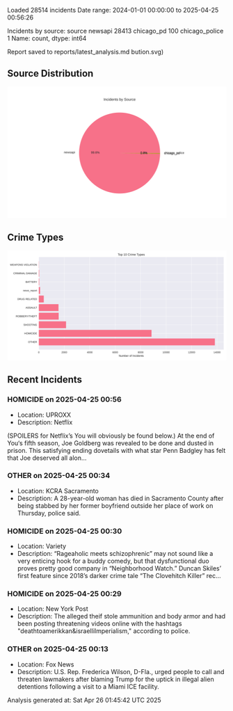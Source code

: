 
Loaded 28514 incidents
Date range: 2024-01-01 00:00:00 to 2025-04-25 00:56:26

Incidents by source:
source
newsapi           28413
chicago_pd          100
chicago_police        1
Name: count, dtype: int64

Report saved to reports/latest_analysis.md
bution.svg)

## Source Distribution
![Source Distribution](images/source_distribution.svg)

## Crime Types
![Crime Types](images/crime_types.svg)

## Recent Incidents

### HOMICIDE on 2025-04-25 00:56
- Location: UPROXX
- Description: Netflix

(SPOILERS for Netflix’s You will obviously be found below.) At the end of You‘s fifth season, Joe Goldberg was revealed to be done and dusted in prison. This satisfying ending dovetails with what star Penn Badgley has felt that Joe deserved all alon…


### OTHER on 2025-04-25 00:34
- Location: KCRA Sacramento
- Description: A 28-year-old woman has died in Sacramento County after being stabbed by her former boyfriend outside her place of work on Thursday, police said.


### HOMICIDE on 2025-04-25 00:30
- Location: Variety
- Description: “Rageaholic meets schizophrenic” may not sound like a very enticing hook for a buddy comedy, but that dysfunctional duo proves pretty good company in “Neighborhood Watch.” Duncan Skiles’ first feature since 2018’s darker crime tale “The Clovehitch Killer” rec…


### HOMICIDE on 2025-04-25 00:29
- Location: New York Post
- Description: The alleged theif stole ammunition and body armor and had been posting threatening videos online with the hashtags "deathtoamerikkan&israelliImperialism," according to police.


### OTHER on 2025-04-25 00:13
- Location: Fox News
- Description: U.S. Rep. Frederica Wilson, D-Fla., urged people to call and threaten lawmakers after blaming Trump for the uptick in illegal alien detentions following a visit to a Miami ICE facility.

Analysis generated at: Sat Apr 26 01:45:42 UTC 2025
